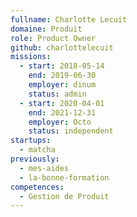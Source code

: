 ```yaml
---
fullname: Charlotte Lecuit
domaine: Produit
role: Product Owner
github: charlottelecuit
missions:
  - start: 2018-05-14
    end: 2019-06-30
    employer: dinum
    status: admin
  - start: 2020-04-01
    end: 2021-12-31
    employer: Octo
    status: independent
startups:
  - matcha
previously:
  - mes-aides
  - la-bonne-formation
competences:
  - Gestion de Produit
---
```

